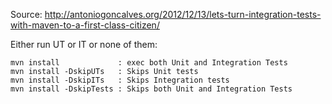 Source: http://antoniogoncalves.org/2012/12/13/lets-turn-integration-tests-with-maven-to-a-first-class-citizen/

Either run UT or IT or none of them:

    mvn install             : exec both Unit and Integration Tests
    mvn install -DskipUTs   : Skips Unit tests
    mvn install -DskipITs   : Skips Integration tests
    mvn install -DskipTests : Skips both Unit and Integration Tests
